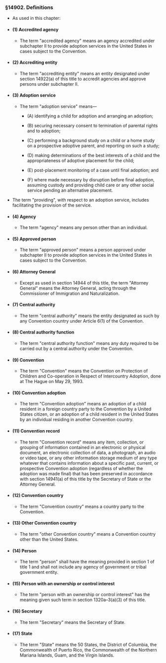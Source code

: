 ### §14902. Definitions
* As used in this chapter:

* #### (1) Accredited agency
  * The term "accredited agency" means an agency accredited under subchapter II to provide adoption services in the United States in cases subject to the Convention.

* #### (2) Accrediting entity
  * The term "accrediting entity" means an entity designated under section 14922(a) of this title to accredit agencies and approve persons under subchapter II.

* #### (3) Adoption service
  * The term "adoption service" means—

    * (A) identifying a child for adoption and arranging an adoption;

    * (B) securing necessary consent to termination of parental rights and to adoption;

    * (C) performing a background study on a child or a home study on a prospective adoptive parent, and reporting on such a study;

    * (D) making determinations of the best interests of a child and the appropriateness of adoptive placement for the child;

    * (E) post-placement monitoring of a case until final adoption; and

    * (F) where made necessary by disruption before final adoption, assuming custody and providing child care or any other social service pending an alternative placement.


* The term "providing", with respect to an adoption service, includes facilitating the provision of the service.

* #### (4) Agency
  * The term "agency" means any person other than an individual.

* #### (5) Approved person
  * The term "approved person" means a person approved under subchapter II to provide adoption services in the United States in cases subject to the Convention.

* #### (6) Attorney General
  * Except as used in section 14944 of this title, the term "Attorney General" means the Attorney General, acting through the Commissioner of Immigration and Naturalization.

* #### (7) Central authority
  * The term "central authority" means the entity designated as such by any Convention country under Article 6(1) of the Convention.

* #### (8) Central authority function
  * The term "central authority function" means any duty required to be carried out by a central authority under the Convention.

* #### (9) Convention
  * The term "Convention" means the Convention on Protection of Children and Co-operation in Respect of Intercountry Adoption, done at The Hague on May 29, 1993.

* #### (10) Convention adoption
  * The term "Convention adoption" means an adoption of a child resident in a foreign country party to the Convention by a United States citizen, or an adoption of a child resident in the United States by an individual residing in another Convention country.

* #### (11) Convention record
  * The term "Convention record" means any item, collection, or grouping of information contained in an electronic or physical document, an electronic collection of data, a photograph, an audio or video tape, or any other information storage medium of any type whatever that contains information about a specific past, current, or prospective Convention adoption (regardless of whether the adoption was made final) that has been preserved in accordance with section 14941(a) of this title by the Secretary of State or the Attorney General.

* #### (12) Convention country
  * The term "Convention country" means a country party to the Convention.

* #### (13) Other Convention country
  * The term "other Convention country" means a Convention country other than the United States.

* #### (14) Person
  * The term "person" shall have the meaning provided in section 1 of title 1 and shall not include any agency of government or tribal government entity.

* #### (15) Person with an ownership or control interest
  * The term "person with an ownership or control interest" has the meaning given such term in section 1320a–3(a)(3) of this title.

* #### (16) Secretary
  * The term "Secretary" means the Secretary of State.

* #### (17) State
  * The term "State" means the 50 States, the District of Columbia, the Commonwealth of Puerto Rico, the Commonwealth of the Northern Mariana Islands, Guam, and the Virgin Islands.